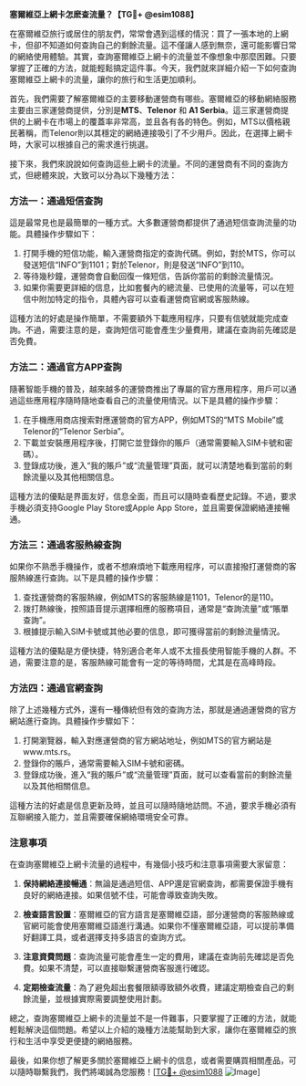 **塞爾維亞上網卡怎麽查流量？【TG💪+ @esim1088】**

在塞爾維亞旅行或居住的朋友們，常常會遇到這樣的情況：買了一張本地的上網卡，但卻不知道如何查詢自己的剩餘流量。這不僅讓人感到無奈，還可能影響日常的網絡使用體驗。其實，查詢塞爾維亞上網卡的流量並不像想象中那麼困難。只要掌握了正確的方法，就能輕鬆搞定這件事。今天，我們就來詳細介紹一下如何查詢塞爾維亞上網卡的流量，讓你的旅行和生活更加順利。

首先，我們需要了解塞爾維亞的主要移動運營商有哪些。塞爾維亞的移動網絡服務主要由三家運營商提供，分別是**MTS**、**Telenor** 和 **A1 Serbia**。這三家運營商提供的上網卡在市場上的覆蓋率非常高，並且各有各的特色。例如，MTS以價格親民著稱，而Telenor則以其穩定的網絡連接吸引了不少用戶。因此，在選擇上網卡時，大家可以根據自己的需求進行挑選。

接下來，我們來說說如何查詢這些上網卡的流量。不同的運營商有不同的查詢方式，但總體來說，大致可以分為以下幾種方法：

### 方法一：通過短信查詢

這是最常見也是最簡單的一種方式。大多數運營商都提供了通過短信查詢流量的功能。具體操作步驟如下：

1. 打開手機的短信功能，輸入運營商指定的查詢代碼。例如，對於MTS，你可以發送短信“INFO”到1101；對於Telenor，則是發送“INFO”到110。
2. 等待幾秒鐘，運營商會自動回復一條短信，告訴你當前的剩餘流量情況。
3. 如果你需要更詳細的信息，比如套餐內的總流量、已使用的流量等，可以在短信中附加特定的指令，具體內容可以查看運營商官網或客服熱線。

這種方法的好處是操作簡單，不需要額外下載應用程序，只要有信號就能完成查詢。不過，需要注意的是，查詢短信可能會產生少量費用，建議在查詢前先確認是否免費。

### 方法二：通過官方APP查詢

隨著智能手機的普及，越來越多的運營商推出了專屬的官方應用程序，用戶可以通過這些應用程序隨時隨地查看自己的流量使用情況。以下是具體的操作步驟：

1. 在手機應用商店搜索對應運營商的官方APP，例如MTS的“MTS Mobile”或Telenor的“Telenor Serbia”。
2. 下載並安裝應用程序後，打開它並登錄你的賬戶（通常需要輸入SIM卡號和密碼）。
3. 登錄成功後，進入“我的賬戶”或“流量管理”頁面，就可以清楚地看到當前的剩餘流量以及其他相關信息。

這種方法的優點是界面友好，信息全面，而且可以隨時查看歷史記錄。不過，要求手機必須支持Google Play Store或Apple App Store，並且需要保證網絡連接暢通。

### 方法三：通過客服熱線查詢

如果你不熟悉手機操作，或者不想麻煩地下載應用程序，可以直接撥打運營商的客服熱線進行查詢。以下是具體的操作步驟：

1. 查找運營商的客服熱線，例如MTS的客服熱線是1101，Telenor的是110。
2. 拨打熱線後，按照語音提示選擇相應的服務項目，通常是“查詢流量”或“賬單查詢”。
3. 根據提示輸入SIM卡號或其他必要的信息，即可獲得當前的剩餘流量情況。

這種方法的優點是方便快捷，特別適合老年人或不太擅長使用智能手機的人群。不過，需要注意的是，客服熱線可能會有一定的等待時間，尤其是在高峰時段。

### 方法四：通過官網查詢

除了上述幾種方式外，還有一種傳統但有效的查詢方法，那就是通過運營商的官方網站進行查詢。具體操作步驟如下：

1. 打開瀏覽器，輸入對應運營商的官方網站地址，例如MTS的官方網站是www.mts.rs。
2. 登錄你的賬戶，通常需要輸入SIM卡號和密碼。
3. 登錄成功後，進入“我的賬戶”或“流量管理”頁面，就可以查看當前的剩餘流量以及其他相關信息。

這種方法的好處是信息更新及時，並且可以隨時隨地訪問。不過，要求手機必須有互聯網接入能力，並且需要確保網絡環境安全可靠。

### 注意事項

在查詢塞爾維亞上網卡流量的過程中，有幾個小技巧和注意事項需要大家留意：

1. **保持網絡連接暢通**：無論是通過短信、APP還是官網查詢，都需要保證手機有良好的網絡連接。如果信號不佳，可能會導致查詢失敗。
   
2. **檢查語言設置**：塞爾維亞的官方語言是塞爾維亞語，部分運營商的客服熱線或官網可能會使用塞爾維亞語進行溝通。如果你不懂塞爾維亞語，可以提前準備好翻譯工具，或者選擇支持多語言的查詢方式。

3. **注意資費問題**：查詢流量可能會產生一定的費用，建議在查詢前先確認是否免費。如果不清楚，可以直接聯繫運營商客服進行確認。

4. **定期檢查流量**：為了避免超出套餐限額導致額外收費，建議定期檢查自己的剩餘流量，並根據實際需要調整使用計劃。

總之，查詢塞爾維亞上網卡的流量並不是一件難事，只要掌握了正確的方法，就能輕鬆解決這個問題。希望以上介紹的幾種方法能幫助到大家，讓你在塞爾維亞的旅行和生活中享受更便捷的網絡服務。

最後，如果你想了解更多關於塞爾維亞上網卡的信息，或者需要購買相關產品，可以隨時聯繫我們，我們將竭誠為您服務！[[TG💪+ @esim1088](https://t.me/s/esim1088) ![Image](https://i.postimg.cc/4NQfJmqS/Snipaste-2025-05-13-00-14-12.png)]